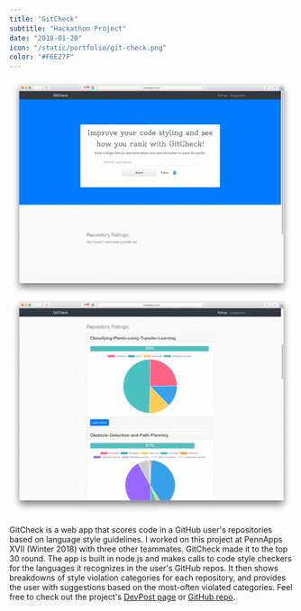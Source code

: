 ```yaml
---
title: "GitCheck"
subtitle: "Hackathon Project"
date: "2018-01-20"
icon: "/static/portfolio/git-check.png"
color: "#F6E27F"
---
```

![Screenshot](./screenshot.png)

GitCheck is a web app that scores code in a GitHub user's repositories based on language style guidelines. I worked on this project at PennApps XVII (Winter 2018) with three other teammates. GitCheck made it to the top 30 round. The app is built in node.js and makes calls to code style checkers for the languages it recognizes in the user's GitHub repos. It then shows breakdowns of style violation categories for each repository, and provides the user with suggestions based on the most-often violated categories. Feel free to check out the project's [DevPost page](https://devpost.com/software/codechecker) or [GitHub repo](https://github.com/Nicole-K-R/CodeChecker).